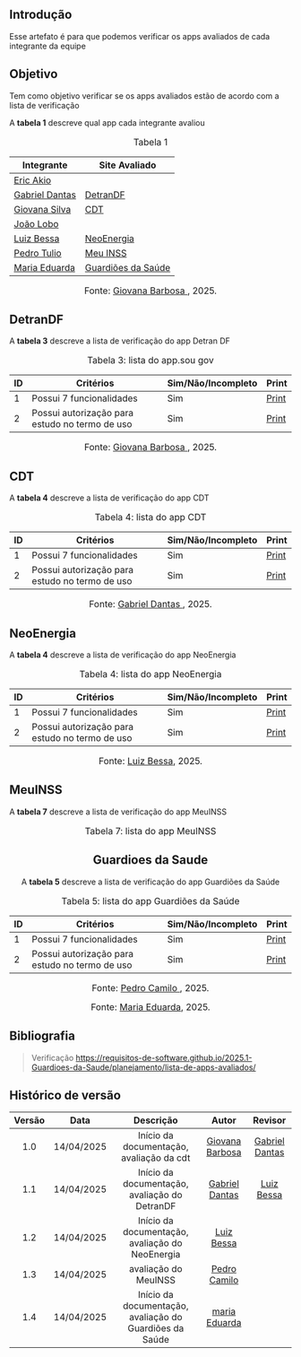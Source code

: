 ## Introdução
Esse artefato é para que podemos verificar os apps avaliados de cada integrante da equipe

## Objetivo
Tem como objetivo verificar se os apps avaliados estão de acordo com a lista de verificação

A **tabela 1** descreve qual app cada integrante avaliou

<center>
    <font size="3"><p style="text-align: center">Tabela 1</p></font>

| Integrante                                     | Site Avaliado         |
| ---------------------------------------------- | --------------------- |
| [Eric Akio](https://github.com/eric-kingu)     ||
| [Gabriel Dantas](https://github.com/gbevi)     |    [DetranDF](#DetranDF)     |
| [Giovana Silva](https://github.com/gio221)     | [CDT](#cdt)  |
| [João Lobo](https://github.com/joaolobo10)     | |
| [Luiz Bessa](https://github.com/lfelipebessa)  | [NeoEnergia](#NeoEnergia)|
| [Pedro Tulio](https://github.com/PedrooCamilo) |  [Meu INSS](#MeuINSS)|
| [Maria Eduarda](https://github.com/maaduh)     |  [Guardiões da Saúde](#GuardioesDaSaude) |


<font size="3"><p style="text-align: center">Fonte: [Giovana Barbosa ](https://github.com/gio221), 2025.</p></font>

</center>

## DetranDF

A **tabela 3** descreve a lista de verificação do app Detran DF

<center>
    <font size="3"><p style="text-align: center">Tabela 3: lista do app.sou gov</p></font>

|ID| Critérios                             | Sim/Não/Incompleto        | Print
| ---------------------------------------------- | --------------------- |--------------------- |--------------------- |
|1| Possui 7 funcionalidades|Sim|[Print](https://aprender3.unb.br/pluginfile.php/3095981/mod_resource/content/57/FGA0303-T03.pdf)|
|2| Possui autorização para estudo no termo de uso|Sim|[Print](https://aprender3.unb.br/pluginfile.php/3095981/mod_resource/content/57/FGA0303-T03.pdf)|

<font size="3"><p style="text-align: center">Fonte: [Giovana Barbosa ](https://github.com/gio221), 2025.</p></font>

</center>

## CDT

A **tabela 4** descreve a lista de verificação do app CDT

<center>
    <font size="3"><p style="text-align: center">Tabela 4: lista do app CDT</p></font>

|ID| Critérios                             | Sim/Não/Incompleto        | Print
| ---------------------------------------------- | --------------------- |--------------------- |--------------------- |
|1| Possui 7 funcionalidades|Sim|[Print](https://aprender3.unb.br/pluginfile.php/3095981/mod_resource/content/57/FGA0303-T03.pdf)|
|2| Possui autorização para estudo no termo de uso|Sim|[Print](https://aprender3.unb.br/pluginfile.php/3095981/mod_resource/content/57/FGA0303-T03.pdf)|

<font size="3"><p style="text-align: center">Fonte: [Gabriel Dantas ](https://github.com/gbevi), 2025.</p></font>

</center>

## NeoEnergia

A **tabela 4** descreve a lista de verificação do app NeoEnergia

<center>
    <font size="3"><p style="text-align: center">Tabela 4: lista do app NeoEnergia</p></font>

|ID| Critérios                             | Sim/Não/Incompleto        | Print
| ---------------------------------------------- | --------------------- |--------------------- |--------------------- |
|1| Possui 7 funcionalidades|Sim|[Print](https://aprender3.unb.br/pluginfile.php/3095981/mod_resource/content/57/FGA0303-T03.pdf)|
|2| Possui autorização para estudo no termo de uso|Sim|[Print](https://aprender3.unb.br/pluginfile.php/3095981/mod_resource/content/57/FGA0303-T03.pdf)|

<font size="3"><p style="text-align: center">Fonte: [Luiz Bessa](https://github.com/lfelipebessa), 2025.</p></font>

</center>


## MeuINSS
A **tabela 7** descreve a lista de verificação do app MeuINSS

<center>
    <font size="3"><p style="text-align: center">Tabela 7: lista do app MeuINSS</p></font>

## Guardioes da Saude
A **tabela 5** descreve a lista de verificação do app Guardiões da Saúde

<center>
    <font size="3"><p style="text-align: center">Tabela 5: lista do app Guardiões da Saúde</p></font>


|ID| Critérios                             | Sim/Não/Incompleto        | Print
| ---------------------------------------------- | --------------------- |--------------------- |--------------------- |
|1| Possui 7 funcionalidades|Sim|[Print](https://aprender3.unb.br/pluginfile.php/3095981/mod_resource/content/57/FGA0303-T03.pdf)|
|2| Possui autorização para estudo no termo de uso|Sim|[Print](https://aprender3.unb.br/pluginfile.php/3095981/mod_resource/content/57/FGA0303-T03.pdf)|


<font size="3"><p style="text-align: center">Fonte: [Pedro Camilo ](https://github.com/PedrooCamilo), 2025.</p></font>

</center>



<font size="3"><p style="text-align: center">Fonte: [Maria Eduarda](https://github.com/maaduh), 2025.</p></font>

</center>



## Bibliografia
> Verificação https://requisitos-de-software.github.io/2025.1-Guardioes-da-Saude/planejamento/lista-de-apps-avaliados/

## Histórico de versão

| Versão |    Data    |       Descrição        |                     Autor                      |                  Revisor                   |
| :----: | :--------: | :--------------------: | :--------------------------------------------: | :----------------------------------------: |
|  1.0   | 14/04/2025 | Início da documentação, avaliação da cdt | [Giovana Barbosa ](https://github.com/gio221)  | [Gabriel Dantas](https://github.com/gbevi) |
|  1.1   | 14/04/2025 | Início da documentação, avaliação do DetranDF | [Gabriel Dantas ](https://github.com/gbevi)  | [Luiz Bessa](https://github.com/lfelipebessa)  |
|  1.2   | 14/04/2025 | Início da documentação, avaliação do NeoEnergia | [Luiz Bessa](https://github.com/lfelipebessa)  | |
|  1.3   | 14/04/2025 | avaliação do MeuINSS | [Pedro Camilo](https://github.com/PedrooCamilo)  | |
|  1.4   | 14/04/2025 | Início da documentação, avaliação do Guardiões da Saúde | [maria Eduarda](https://github.com/maaduh)  | |

